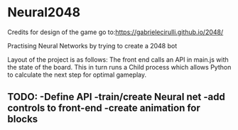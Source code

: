 # Neural2048
Credits for design of the game go to:https://gabrielecirulli.github.io/2048/

Practising Neural Networks by trying to create a 2048 bot

Layout of the project is as follows:
The front end calls an API in main.js with the state of the board. This in turn runs a Child process which allows Python to calculate the next step for optimal gameplay.

TODO:
-Define API
-train/create Neural net
-add controls to front-end
-create animation for blocks
-
